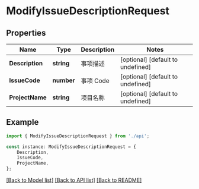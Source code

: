 # ModifyIssueDescriptionRequest


## Properties

Name | Type | Description | Notes
------------ | ------------- | ------------- | -------------
**Description** | **string** | 事项描述 | [optional] [default to undefined]
**IssueCode** | **number** | 事项 Code | [optional] [default to undefined]
**ProjectName** | **string** | 项目名称 | [optional] [default to undefined]

## Example

```typescript
import { ModifyIssueDescriptionRequest } from './api';

const instance: ModifyIssueDescriptionRequest = {
    Description,
    IssueCode,
    ProjectName,
};
```

[[Back to Model list]](../README.md#documentation-for-models) [[Back to API list]](../README.md#documentation-for-api-endpoints) [[Back to README]](../README.md)
